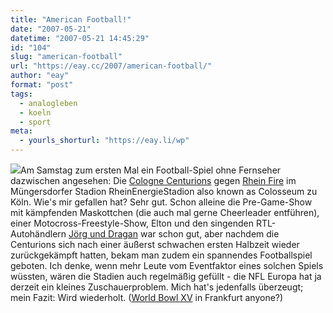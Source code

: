 ```yaml
---
title: "American Football!"
date: "2007-05-21"
datetime: "2007-05-21 14:45:29"
id: "104"
slug: "american-football"
url: "https://eay.cc/2007/american-football/"
author: "eay"
format: "post"
tags:
  - analogleben
  - koeln
  - sport
meta:
  - yourls_shorturl: "https://eay.li/wp"
---
```


[![](/uploads/2007/football.jpg)](http://www.flickr.com/photos/eay/506479975/)Am Samstag zum ersten Mal ein Football-Spiel ohne Fernseher dazwischen angesehen: Die [Cologne Centurions](http://www.centurions.de) gegen [Rhein Fire](http://www.rhein-fire.de/) im Müngersdorfer Stadion RheinEnergieStadion also known as Colosseum zu Köln. Wie's mir gefallen hat? Sehr gut. Schon alleine die Pre-Game-Show mit kämpfenden Maskottchen (die auch mal gerne Cheerleader entführen), einer Motocross-Freestyle-Show, Elton und den singenden RTL-Autohändlern [Jörg und Dragan](http://www.joergunddragan.de/v2/index.html) war schon gut, aber nachdem die Centurions sich nach einer äußerst schwachen ersten Halbzeit wieder zurückgekämpft hatten, bekam man zudem ein spannendes Footballspiel geboten. Ich denke, wenn mehr Leute vom Eventfaktor eines solchen Spiels wüssten, wären die Stadien auch regelmäßig gefüllt - die NFL Europa hat ja derzeit ein kleines Zuschauerproblem. Mich hat's jedenfalls überzeugt; mein Fazit: Wird wiederholt. ([World Bowl XV](http://www.nfleuropa.de/de/worldbowl/world-bowl-main.html) in Frankfurt anyone?)

